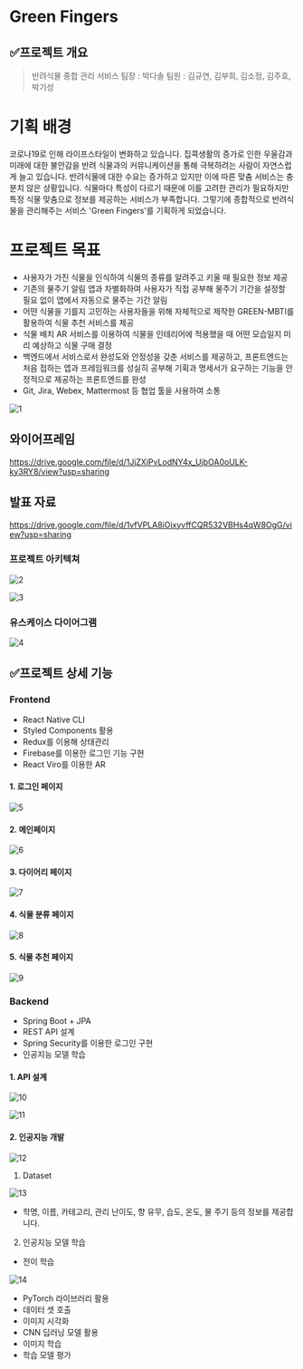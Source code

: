# Green Fingers

## ✅프로젝트 개요

> 반려식물 종합 관리 서비스
> 팀장 : 박다솔
> 팀원 : 김규연, 김부희, 김소정, 김주효, 박기성


# 기획 배경

 코로나19로 인해 라이프스타일이 변화하고 있습니다. 집콕생활의 증가로 인한 우울감과 미래에 대한 불안감을 반려 식물과의 커뮤니케이션을 통해 극복하려는 사람이 자연스럽게 늘고 있습니다. 반려식물에 대한 수요는 증가하고 있지만 이에 따른 맞춤 서비스는 충분치 않은 상황입니다. 식물마다 특성이 다르기 때문에 이를 고려한 관리가 필요하지만 특정 식물 맞춤으로 정보를 제공하는 서비스가 부족합니다. 그렇기에 종합적으로 반려식물을 관리해주는 서비스 'Green Fingers'를 기획하게 되었습니다. 

# 프로젝트 목표

- 사용자가 가진 식물을 인식하여 식물의 종류를 알려주고 키울 때 필요한 정보 제공
- 기존의 물주기 알림 앱과 차별화하여 사용자가 직접 공부해 물주기 기간을 설정할 필요 없이 앱에서 자동으로 물주는 기간 알림
- 어떤 식물을 기를지 고민하는 사용자들을 위해 자체적으로 제작한 GREEN-MBTI를 활용하여 식물 추천 서비스를 제공
- 식물 배치 AR 서비스를 이용하여 식물을 인테리어에 적용했을 때 어떤 모습일지 미리 예상하고 식물 구매 결정
- 백엔드에서 서비스로서 완성도와 안정성을 갖춘 서비스를 제공하고, 프론트엔드는 처음 접하는 앱과 프레임워크를 성실히 공부해 기획과 명세서가 요구하는 기능을 안정적으로 제공하는 프론트엔드를 완성
- Git, Jira, Webex, Mattermost 등 협업 툴을 사용하여 소통

![1](https://user-images.githubusercontent.com/60100901/118922897-bf7ec300-b975-11eb-86d3-0f583ac4cc28.png)




## 와이어프레임
https://drive.google.com/file/d/1JjZXiPvLodNY4x_UjbOA0oULK-ky3RY8/view?usp=sharing

## 발표 자료
https://drive.google.com/file/d/1vfVPLA8iOjxyvffCQR532VBHs4qW8OgG/view?usp=sharing

### 



### 프로젝트 아키텍쳐

![2](https://user-images.githubusercontent.com/60100901/118922907-c1e11d00-b975-11eb-8894-a48d9c866028.png)

![3](https://user-images.githubusercontent.com/60100901/118922918-c574a400-b975-11eb-8353-a95561aa186e.png)

### 유스케이스 다이어그램

![4](https://user-images.githubusercontent.com/60100901/118922926-c73e6780-b975-11eb-9611-320b59edafc5.png)

## ✅프로젝트 상세 기능

### Frontend

- React Native CLI
- Styled Components 활용
- Redux를 이용해 상태관리
- Firebase를 이용한 로그인 기능 구현
- React Viro를 이용한 AR 

#### 1. 로그인 페이지

![5](https://user-images.githubusercontent.com/60100901/118922934-c9082b00-b975-11eb-9d00-3a818f73f804.png)

#### 2. 메인페이지

![6](https://user-images.githubusercontent.com/60100901/118922941-cc9bb200-b975-11eb-9788-0e435ec7f578.png)

#### 3. 다이어리 페이지

![7](https://user-images.githubusercontent.com/60100901/118922950-cf96a280-b975-11eb-93d1-8e043e4ca613.png)

#### 4. 식물 분류 페이지

![8](https://user-images.githubusercontent.com/60100901/118922955-d1606600-b975-11eb-96b0-91c1a95877b6.png)

#### 5. 식물 추천 페이지

![9](https://user-images.githubusercontent.com/60100901/118922970-d6251a00-b975-11eb-8e05-1dc402016e6a.png)

### Backend

- Spring Boot  + JPA 
- REST API 설계
- Spring Security를 이용한 로그인 구현
- 인공지능 모델 학습

#### 1. API 설계

![10](https://user-images.githubusercontent.com/60100901/118922979-d9200a80-b975-11eb-97ff-7ff959db422e.png)

![11](https://user-images.githubusercontent.com/60100901/118922988-dc1afb00-b975-11eb-8765-b3622e6b0c8b.png)

#### 2. 인공지능 개발

![12](https://user-images.githubusercontent.com/60100901/118922989-dd4c2800-b975-11eb-8347-72bbb151c5d6.png)

1) Dataset

![13](https://user-images.githubusercontent.com/60100901/118923005-e0dfaf00-b975-11eb-9eee-709ed6c3bb2b.png)

- 학명, 이름, 카테고리, 관리 난이도, 향 유무, 습도, 온도, 물 주기 등의 정보를 제공합니다.

2) 인공지능 모델 학습

- 전이 학습

![14](https://user-images.githubusercontent.com/60100901/118923014-e3420900-b975-11eb-870d-570d7083d952.png)

- PyTorch 라이브러리 활용
- 데이터 셋 호출
- 이미지 시각화
- CNN 딥러닝 모델 활용
- 이미지 학습
- 학습 모델 평가
